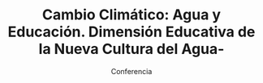 ---
layout: post
title: "Cambio Climático: Agua y Educación. Dimensión Educativa de la Nueva Cultura del Agua-"
subtitle: "Conferencia"
background: "/img/posts/bg-molina.jpg"
eventdate: 2019-03-05 08:00:00 +0100
placeName: "IES Cañada de las Eras"
placeMapsUrl: https://www.google.es/maps/place/I.e.s.+Ca%C3%B1ada+de+Las+Eras/@38.0597757,-1.2029811,17z/data=!3m1!4b1!4m5!3m4!1s0xd63874da7c086c3:0x9149f4b27ec2302e!8m2!3d38.0597757!4d-1.2007924
category: "local"
tags: "molina"
speakers:
  - name: "Julia Martínez Fernández"
---